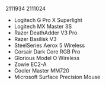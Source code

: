 2111934
2111024
- Logitech G Pro X Superlight
- Logitech MX Master 3S
- Razer DeathAdder V3 Pro
- Razer Basilisk V3
- SteelSeries Aerox 5 Wireless
- Corsair Dark Core RGB Pro
- Glorious Model O Wireless
- Zowie EC2-A
- Cooler Master MM720
- Microsoft Surface Precision Mouse






